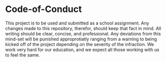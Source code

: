 # Code-of-Conduct

This project is to be used and submitted as a school assignment.
Any changes made to this repository, therefor, should keep that fact in mind.
All writing should be clear, concise, and professional.
Any deviations from this mind-set will be punished approprotiatly ranging from a warning to being kicked off of the project depending on the severity of the infraction.
We work very hard for our education, and we expect all those working with us to feel the same.
